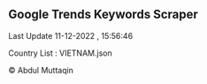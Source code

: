 

## Google Trends Keywords Scraper 
 
Last Update 11-12-2022 , 15:56:46

Country List :
VIETNAM.json



© Abdul Muttaqin 
